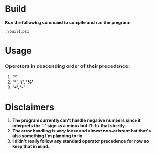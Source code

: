 # Build
**Run the following command to compile and run the program:**

    .\build.ps1

# Usage

### Operators in descending order of their precedence:
1. **'^'**
2. **'\*', '/', '%'**
3. **'+', '-'**

# Disclaimers

 1. **The program currently can't handle negative numbers since it interprets the '-' sign as a minus but I'll fix that shortly.**
 2. **The error handling is very loose and almost non-existent but that's also something I'm planning to fix.**
 3. **I didn't really follow any standard operator precedence  for now so keep that in mind.**
